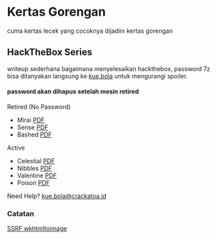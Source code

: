 # Kertas Gorengan

cuma kertas lecek yang cocoknya dijadiin kertas gorengan

## HackTheBox Series
writeup sederhana bagaimana menyelesaikan hackthebox, password 7z bisa ditanyakan langsung ke [kue.bola](mailto:kue.bola@crackatoa.id) untuk mengurangi spoiler.

#### password akan dihapus setelah mesin retired

Retired (No Password)

* Mirai   [PDF](https://github.com/crackatoa/kertasgorengan/raw/master/doc/Mirai.pdf)
* Sense   [PDF](https://github.com/crackatoa/kertasgorengan/raw/master/doc/Sense.pdf)
* Bashed  [PDF](https://github.com/crackatoa/kertasgorengan/raw/master/doc/Bashed.pdf)

Active

* Celestial [PDF](https://github.com/crackatoa/kertasgorengan/raw/master/doc/Celestial.7z)
* Nibbles [PDF](https://github.com/crackatoa/kertasgorengan/raw/master/doc/Nibbles.7z)
* Valentine [PDF](https://github.com/crackatoa/kertasgorengan/raw/master/doc/Valentine.7z)
* Poison [PDF](https://github.com/crackatoa/kertasgorengan/raw/master/doc/Poison.7z)




Need Help? [kue.bola@crackatoa.id](mailto:kue.bola@crackatoa.id)

### Catatan
[SSRF wkhtmltoimage](https://github.com/crackatoa/kertasgorengan/blob/master/catatan/SSRF%20wkhtml.md)
